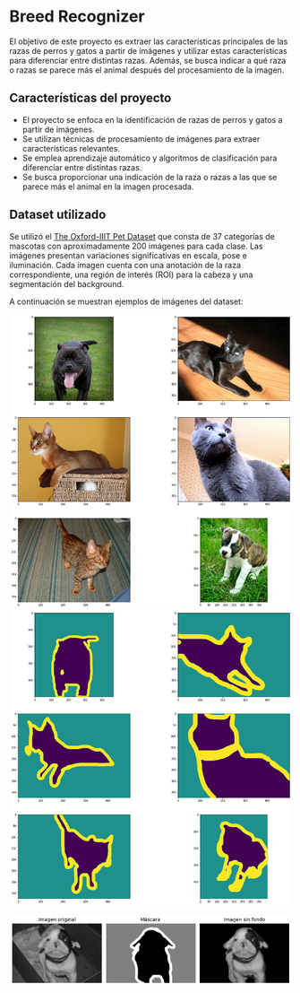 # Breed Recognizer

 El objetivo de este proyecto es extraer las características principales de las razas de perros y gatos a partir de imágenes y utilizar estas características para diferenciar entre distintas razas. Además, se busca indicar a qué raza o razas se parece más el animal después del procesamiento de la imagen.

## Características del proyecto

- El proyecto se enfoca en la identificación de razas de perros y gatos a partir de imágenes.
- Se utilizan técnicas de procesamiento de imágenes para extraer características relevantes.
- Se emplea aprendizaje automático y algoritmos de clasificación para diferenciar entre distintas razas.
- Se busca proporcionar una indicación de la raza o razas a las que se parece más el animal en la imagen procesada.

## Dataset utilizado

Se utilizó el [ The Oxford-IIIT Pet Dataset](https://www.robots.ox.ac.uk/~vgg/data/pets/) que consta de 37 categorías de mascotas con aproximadamente 200 imágenes para cada clase. Las imágenes presentan variaciones significativas en escala, pose e iluminación. Cada imagen cuenta con una anotación de la raza correspondiente, una región de interés (ROI) para la cabeza y una segmentación del background.


A continuación se muestran ejemplos de imágenes del dataset:

![Ejemplos de imágenes de razas de perros y gatos](imagenes_razas.png)
![Ejemplos de las etiquetas de segmentacion](imagenes_segmentacion.png)

![Ejemplos de imágen con el fondo removido](recorte.png)